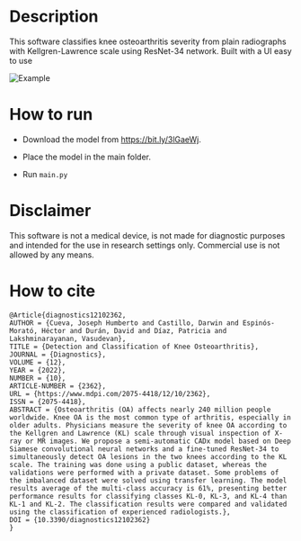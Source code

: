 # Description
This software classifies knee osteoarthritis severity from plain radiographs with Kellgren-Lawrence scale using ResNet-34 network. Built with a UI easy to use

![Example](https://user-images.githubusercontent.com/15198470/135897906-d5503242-900e-420e-ade7-a9520ff7a51c.gif)

# How to run
- Download the model from https://bit.ly/3lGaeWj.

- Place the model in the main folder.

- Run ``main.py``
    
#  Disclaimer
This software is not a medical device, is not made for diagnostic purposes and intended for the use in research settings only. Commercial use is not allowed by any means.

# How to cite 

    @Article{diagnostics12102362,
    AUTHOR = {Cueva, Joseph Humberto and Castillo, Darwin and Espinós-Morató, Héctor and Durán, David and Díaz, Patricia and Lakshminarayanan, Vasudevan},
    TITLE = {Detection and Classification of Knee Osteoarthritis},
    JOURNAL = {Diagnostics},
    VOLUME = {12},
    YEAR = {2022},
    NUMBER = {10},
    ARTICLE-NUMBER = {2362},
    URL = {https://www.mdpi.com/2075-4418/12/10/2362},
    ISSN = {2075-4418},
    ABSTRACT = {Osteoarthritis (OA) affects nearly 240 million people worldwide. Knee OA is the most common type of arthritis, especially in older adults. Physicians measure the severity of knee OA according to the Kellgren and Lawrence (KL) scale through visual inspection of X-ray or MR images. We propose a semi-automatic CADx model based on Deep Siamese convolutional neural networks and a fine-tuned ResNet-34 to simultaneously detect OA lesions in the two knees according to the KL scale. The training was done using a public dataset, whereas the validations were performed with a private dataset. Some problems of the imbalanced dataset were solved using transfer learning. The model results average of the multi-class accuracy is 61%, presenting better performance results for classifying classes KL-0, KL-3, and KL-4 than KL-1 and KL-2. The classification results were compared and validated using the classification of experienced radiologists.},
    DOI = {10.3390/diagnostics12102362}
    }
